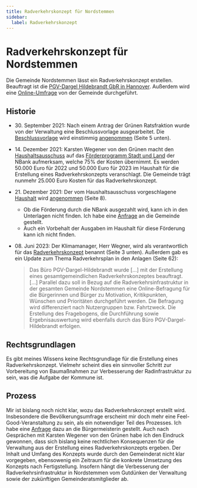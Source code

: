 ```yaml
---
title: Radverkehrskonzept für Nordstemmen
sidebar:
  label: Radverkehrskonzept
---
```


# Radverkehrskonzept für Nordstemmen

Die Gemeinde Nordstemmen lässt ein Radverkehrskonzept erstellen. Beauftragt ist
die
[PGV-Dargel Hildebrandt GbR in Hannover](https://www.pgv-dargel-hildebrandt.de/).
Außerdem wird eine
[Online-Umfrage](https://www.nordstemmen.de/news/2023/august/radverkehrskonzept-online-befragung/)
von der Gemeinde durchgeführt.

## Historie

- 30\. September 2021: Nach einem Antrag der Grünen Ratsfraktion wurde von der
  Verwaltung eine Beschlussvorlage ausgearbeitet. Die
  [Beschlussvorlage](/assets/nordstemmen/BeschlussvorlageRadverkehrskonzpetNordstemmen2021.pdf)
  wird einstimmig
  [angenommen](/assets/nordstemmen/Oeffentliche_Protokollunterlagen_Rat_30.09.2021.pdf)
  (Seite 5 unten).

- 14\. Dezember 2021: Karsten Wegener von den Grünen macht den
  [Haushaltsausschuss](/assets/nordstemmen/Oeffentliche_Protokollunterlagen_Fachausschuss_Finanzen-_Wirtschaftsfoerderung-_Marketing_und_Feuerschutz_14.12.2021.pdf)
  auf das
  [Förderprogramm Stadt und Land](https://www.nbank.de/F%C3%B6rderprogramme/Aktuelle-F%C3%B6rderprogramme/Sonderprogramm-Stadt-und-Land.html)
  der NBank aufmerksam, welche 75% der Kosten übernimmt. Es werden 50.000 Euro
  für 2022 und 50.000 Euro für 2023 im Haushalt für die Erstellung eines
  Radverkehrskonzepts veranschlagt. Die Gemeinde trägt nunmehr 25.000 Euro
  Kosten für das Radverkehrskonzept.
- 21\. Dezember 2021: Der vom Haushaltsausschuss vorgeschlagene
  [Haushalt](/assets/nordstemmen/Oeffentliche_Sitzungsunterlagen_Rat_21.12.2021-41-54.pdf)
  wird
  [angenommen](/assets/nordstemmen/Oeffentliche_Protokollunterlagen_Rat_21.12.2021.pdf)
  (Seite 8).
  - Ob die Förderung durch die NBank ausgezahlt wird, kann ich in den Unterlagen
    nicht finden. Ich habe eine
    [Anfrage](https://fragdenstaat.de/anfrage/foerderung-des-radverkehrskonzept-durch-stadt-und-land/)
    an die Gemeinde gestellt.
  - Auch ein Vorbehalt der Ausgaben im Haushalt für diese Förderung kann ich
    nicht finden.
- 08\. Juni 2023: Der Klimamanager, Herr Wegner, wird als verantwortlich für das
  [Radverkehrskonzept](/assets/nordstemmen/Oeffentliche_Protokollunterlagen_Fachausschuss_Klimaschutz-_Bau_und_Umwelt_08.06.2023.pdf)
  benannt (Seite 3 unten). Außerdem gab es ein Update zum Thema Radverkehrsplan
  in den Anlagen (Seite 62):
  > Das Büro PGV-Dargel-Hildebrandt wurde [...] mit der Erstellung eines
  > gesamtgemeindlichen Radverkehrskonzeptes beauftragt. [...] Parallel dazu
  > soll in Bezug auf die Radverkehrsinfrastruktur in der gesamten Gemeinde
  > Nordstemmen eine Online-Befragung für die Bürgerinnen und Bürger zu
  > Motivation, Kritikpunkten, Wünschen und Prioritäten durchgeführt werden. Die
  > Befragung wird differenziert nach Nutzergruppen bzw. Fahrtzweck. Die
  > Erstellung des Fragebogens, die Durchführung sowie Ergebnisauswertung wird
  > ebenfalls durch das Büro PGV-Dargel-Hildebrandt erfolgen.

## Rechtsgrundlagen

Es gibt meines Wissens keine Rechtsgrundlage für die Erstellung eines
Radverkehrskonzept. Vielmehr scheint dies ein sinnvoller Schritt zur
Vorbereitung von Baumaßnahmen zur Verbesserung der Radinfrastruktur zu sein, was
die Aufgabe der Kommune ist.

## Prozess

Mir ist bislang noch nicht klar, wozu das Radverkehrskonzept erstellt wird.
Insbesondere die Bevölkerungsumfrage erscheint mir doch mehr eine
Feel-Good-Veranstaltung zu sein, als ein notwendiger Teil des Prozesses. Ich
habe eine [Anfrage](https://fragdenstaat.de/anfrage/umfrage-radverkehrsplanung/)
dazu an die Bürgermeisterin gestellt. Auch nach Gesprächen mit Karsten Wegener
von den Grünen habe ich den Eindruck gewonnen, dass sich bislang keine
rechtlichen Konsequenzen für die Verwaltung aus der Erstellung eines
Radverkehrskonzepts ergeben. Der Inhalt und Umfang des Konzepts wurde durch den
Gemeinderat nicht klar vorgegeben, ebensowenig ein Zeitraum für die konkrete
Umsetzung des Konzepts nach Fertigstellung. Insofern hängt die Verbesserung der
Radverkehrsinfrastruktur in Nordstemmen vom Gutdünken der Verwaltung sowie der
zukünftigen Gemeinderatsmitglieder ab.
